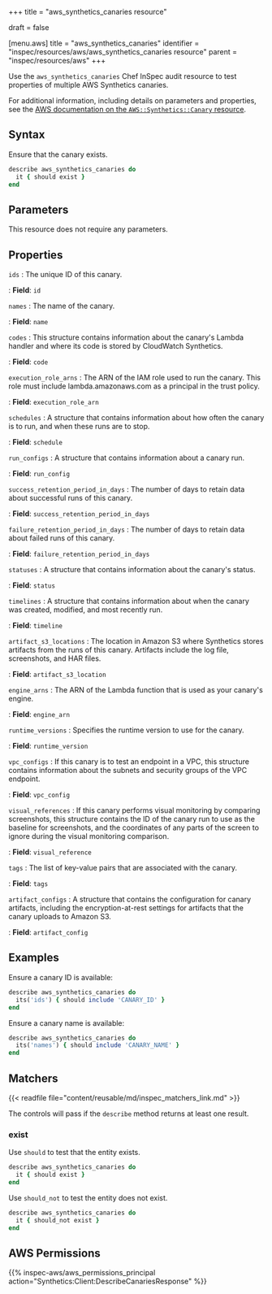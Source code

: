 +++
title = "aws_synthetics_canaries resource"

draft = false


[menu.aws]
title = "aws_synthetics_canaries"
identifier = "inspec/resources/aws/aws_synthetics_canaries resource"
parent = "inspec/resources/aws"
+++

Use the `aws_synthetics_canaries` Chef InSpec audit resource to test properties of multiple AWS Synthetics canaries.

For additional information, including details on parameters and properties, see the [AWS documentation on the `AWS::Synthetics::Canary` resource](https://docs.aws.amazon.com/AWSCloudFormation/latest/UserGuide/aws-resource-synthetics-canary.html).

## Syntax

Ensure that the canary exists.

```ruby
describe aws_synthetics_canaries do
  it { should exist }
end
```

## Parameters

This resource does not require any parameters.

## Properties

`ids`
: The unique ID of this canary.

: **Field**: `id`

`names`
: The name of the canary.

: **Field**: `name`

`codes`
: This structure contains information about the canary's Lambda handler and where its code is stored by CloudWatch Synthetics.

: **Field**: `code`

`execution_role_arns`
: The ARN of the IAM role used to run the canary. This role must include lambda.amazonaws.com as a principal in the trust policy.

: **Field**: `execution_role_arn`

`schedules`
: A structure that contains information about how often the canary is to run, and when these runs are to stop.

: **Field**: `schedule`

`run_configs`
: A structure that contains information about a canary run.

: **Field**: `run_config`

`success_retention_period_in_days`
: The number of days to retain data about successful runs of this canary.

: **Field**: `success_retention_period_in_days`

`failure_retention_period_in_days`
: The number of days to retain data about failed runs of this canary.

: **Field**: `failure_retention_period_in_days`

`statuses`
: A structure that contains information about the canary's status.

: **Field**: `status`

`timelines`
: A structure that contains information about when the canary was created, modified, and most recently run.

: **Field**: `timeline`

`artifact_s3_locations`
: The location in Amazon S3 where Synthetics stores artifacts from the runs of this canary. Artifacts include the log file, screenshots, and HAR files.

: **Field**: `artifact_s3_location`

`engine_arns`
: The ARN of the Lambda function that is used as your canary's engine.

: **Field**: `engine_arn`

`runtime_versions`
: Specifies the runtime version to use for the canary.

: **Field**: `runtime_version`

`vpc_configs`
: If this canary is to test an endpoint in a VPC, this structure contains information about the subnets and security groups of the VPC endpoint.

: **Field**: `vpc_config`

`visual_references`
: If this canary performs visual monitoring by comparing screenshots, this structure contains the ID of the canary run to use as the baseline for screenshots, and the coordinates of any parts of the screen to ignore during the visual monitoring comparison.

: **Field**: `visual_reference`

`tags`
: The list of key-value pairs that are associated with the canary.

: **Field**: `tags`

`artifact_configs`
: A structure that contains the configuration for canary artifacts, including the encryption-at-rest settings for artifacts that the canary uploads to Amazon S3.

: **Field**: `artifact_config`

## Examples

Ensure a canary ID is available:

```ruby
describe aws_synthetics_canaries do
  its('ids') { should include 'CANARY_ID' }
end
```

Ensure a canary name is available:

```ruby
describe aws_synthetics_canaries do
  its('names') { should include 'CANARY_NAME' }
end
```

## Matchers

{{< readfile file="content/reusable/md/inspec_matchers_link.md" >}}

The controls will pass if the `describe` method returns at least one result.

### exist

Use `should` to test that the entity exists.

```ruby
describe aws_synthetics_canaries do
  it { should exist }
end
```

Use `should_not` to test the entity does not exist.

```ruby
describe aws_synthetics_canaries do
  it { should_not exist }
end
```

## AWS Permissions

{{% inspec-aws/aws_permissions_principal action="Synthetics:Client:DescribeCanariesResponse" %}}
